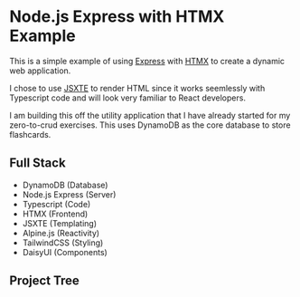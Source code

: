 # Node.js Express with HTMX Example

This is a simple example of using [Express](https://expressjs.com/) with [HTMX](https://htmx.org/) to create a dynamic web application.

I chose to use [JSXTE](https://github.com/ncpa0/jsxte) to render HTML since it works seemlessly with Typescript code and will look very familiar to React developers.

I am building this off the utility application that I have already started for my zero-to-crud exercises. This uses DynamoDB as the core database to store flashcards.

## Full Stack

- DynamoDB (Database)
- Node.js Express (Server)
- Typescript (Code)
- HTMX (Frontend)
- JSXTE (Templating)
- Alpine.js (Reactivity)
- TailwindCSS (Styling)
- DaisyUI (Components)

## Project Tree
